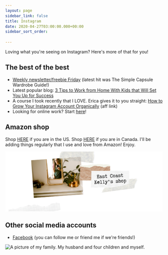 ```yaml
---
layout: page
sidebar_link: false
title: Instagram
date: 2020-04-27T03:00:00.000+00:00
sidebar_sort_order: 

---
```

Loving what you're seeing on Instagram? Here's more of that for you!

## The best of the best

* [Weekly newsletter/freebie Friday](http://eepurl.com/gYFb-r) (latest hit was The Simple Capsule Wardrobe Guide!)
* Latest popular blog: [3 Tips to Work from Home With Kids that Will Set You Up for Success](https://www.eastcoastkelly.com/at%20home%20with%20kids/2020/06/04/3-tips-to-work-from-home-with-kids-that-will-set-you-up-for-success.html)
* A course I took recently that I LOVE. Erica gives it to you straight: [How to Grow Your Instagram Account Organically](https://digital.mombreak.ca/howigrewmyinstagram/26mcq) (aff link)
* Looking for online work? Start [here](https://forms.gle/v11JEewD81mxsUyf6)!

## Amazon shop

Shop [HERE](http://www.amazon.com/shop/eastcoastkelly) if you are in the US.  Shop [HERE](http://www.amazon.ca/shop/eastcoastkelly) if you are in Canada.   I'll be adding things regularly that I use and love from Amazon! Enjoy.

![A picture of me in the mirror. Amazon shop image.](/assets/img/20200606_151056_0000.png "amazonshopimage")

## Other social media accounts

* [Facebook](http://www.facebook.com/kelly.briggs) (you can follow me or friend me if we're friends!)

![A picture of my family. My husband and four children and myself.](/assets/img/Briggs-14.jpg "My family")
